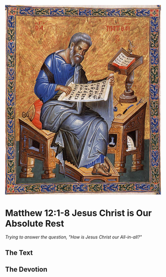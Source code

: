 <img class="intro-right" src="../images/art-matthew.jpg">

# Matthew 12:1-8 Jesus Christ is Our Absolute Rest

*Trying to answer the question, "How is Jesus Christ our All-in-all?"*

## The Text

## The Devotion